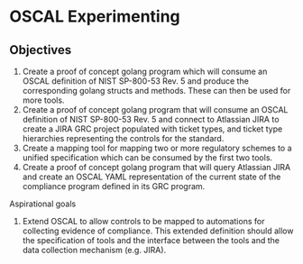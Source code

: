 OSCAL Experimenting
===================

## Objectives
1. Create a proof of concept golang program which will consume an OSCAL definition of
   NIST SP-800-53 Rev. 5 and produce the corresponding golang structs and methods.  These
   can then be used for more tools.
2. Create a proof of concept golang program that will consume an OSCAL definition of 
   NIST SP-800-53 Rev. 5 and connect to Atlassian JIRA to create a JIRA GRC project populated
   with ticket types, and ticket type hierarchies representing the controls for the standard.
3. Create a mapping tool for mapping two or more regulatory schemes to a unified specification
   which can be consumed by the first two tools.
4. Create a proof of concept golang program that will query Atlassian JIRA and create an OSCAL
   YAML representation of the current state of the compliance program defined in its GRC program.


Aspirational goals
1. Extend OSCAL to allow controls to be mapped to automations for collecting evidence of
   compliance.  This extended definition should allow the specification of tools and the 
   interface between the tools and the data collection mechanism (e.g. JIRA).